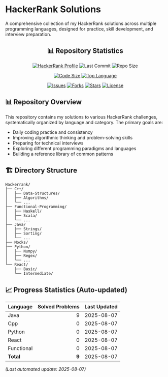 

# HackerRank Solutions

A comprehensive collection of my HackerRank solutions across multiple programming languages, designed for practice, skill development, and interview preparation.

<div align="center">
  <h2>📊 Repository Statistics</h2>
  
  [![HackerRank Profile](https://img.shields.io/badge/HackerRank-2EC866?style=for-the-badge&logo=hackerrank&logoColor=white)](https://www.hackerrank.com/YOUR_PROFILE)
  ![Last Commit](https://img.shields.io/github/last-commit/xmrenigmax/Hackerrank?color=blue&style=for-the-badge)
  ![Repo Size](https://img.shields.io/github/repo-size/xmrenigmax/Hackerrank?color=blue&style=for-the-badge)
  
  [![Code Size](https://img.shields.io/github/languages/code-size/xmrenigmax/Hackerrank?color=informational&style=flat-square)]()
  [![Top Language](https://img.shields.io/github/languages/top/xmrenigmax/Hackerrank?color=informational&style=flat-square)]()
  
  [![Issues](https://img.shields.io/github/issues/xmrenigmax/Hackerrank?color=green&style=flat-square)]()
  [![Forks](https://img.shields.io/github/forks/xmrenigmax/Hackerrank?color=green&style=flat-square)]()
  [![Stars](https://img.shields.io/github/stars/xmrenigmax/Hackerrank?color=green&style=flat-square)]()
  [![License](https://img.shields.io/github/license/xmrenigmax/Hackerrank?color=green&style=flat-square)]()
</div>

## 📊 Repository Overview

This repository contains my solutions to various HackerRank challenges, systematically organized by language and category. The primary goals are:

- Daily coding practice and consistency
- Improving algorithmic thinking and problem-solving skills
- Preparing for technical interviews
- Exploring different programming paradigms and languages
- Building a reference library of common patterns

## 🏗️ Directory Structure
```tree
Hackerrank/
├── C++/
│   ├── Data-Structures/
│   ├── Algorithms/
│   └── ...
├── Functional-Programming/
│   ├── Haskell/
│   ├── Scala/
│   └── ...
├── Java/
│   ├── Strings/
│   ├── Sorting/
│   └── ...
├── Mocks/
├── Python/
│   ├── Numpy/
│   ├── Regex/
│   └── ...
└── React/
    ├── Basic/
    └── Intermediate/
```


## 📈 Progress Statistics (Auto-updated)

| Language | Solved Problems | Last Updated |
|----------|----------------:|-------------:|
| Java | 9 | 2025-08-07 |
| Cpp | 0 | 2025-08-07 |
| Python | 0 | 2025-08-07 |
| React | 0 | 2025-08-07 |
| Functional | 0 | 2025-08-07 |
| **Total** | **9** | 2025-08-07 |

*(Last automated update: 2025-08-07)*
